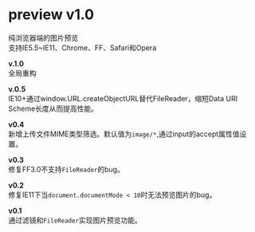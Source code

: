 preview v1.0
=======

纯浏览器端的图片预览<br/>
支持IE5.5~IE11、Chrome、FF、Safari和Opera<br/>

**v.1.0**<br/>
全局重构

**v.0.5**<br/>
IE10+通过window.URL.createObjectURL替代FileReader，缩短Data URI Scheme长度从而提高性能。

**v0.4**<br/>
新增上传文件MIME类型筛选。默认值为`image/*`,通过input的accept属性值设置。<br/>

**v0.3**<br/>
修复FF3.0不支持`FileReader`的bug。<br/>

**v0.2**<br/>
修复IE11下当`document.documentMode < 10`时无法预览图片的bug。<br/>

**v0.1**<br/>
通过滤镜和`FileReader`实现图片预览功能。<br/>
 
